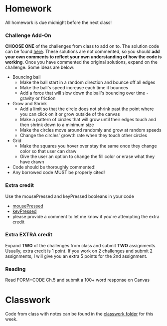 # Homework
All homework is due midnight before the next class!

### Challenge Add-On
**CHOOSE ONE** of the challenges from class to add on to. The solution code can be found [here](https://github.com/Code1-SecB/Code_1_FA18/tree/master/week-05/classwork). These solutions are not commented, so you should **add your own comments to reflect your own understanding of how the code is working**. Once you have commented the original solutions, expand on the challenge. Some ideas are below:
- Bouncing ball
  - Make the ball start in a random direction and bounce off all edges
  - Make the ball's speed increase each time it bounces
  - Add a force that will slow down the ball's bouncing over time - gravity or friction
- Grow and Shrink
  - Add a limit so that the circle does not shrink past the point where you can click on it or grow outside of the canvas
  - Make a pattern of circles that will grow until their edges touch and then shrink down to a minimum size
  - Make the circles move around randomly and grow at random speeds
  - Change the circles' growth rate when they touch other circles
- Grid
  - Make the squares you hover over stay the same once they change color so that user can draw
  - Give the user an option to change the fill color or erase what they have drawn
- Code should be thoroughly commented!
- Any borrowed code MUST be properly cited!

### Extra credit
Use the mousePressed and keyPressed booleans in your code
- [mousePressed](https://processing.org/reference/mousePressed.html)
- [keyPressed](https://processing.org/reference/keyPressed.html)
- please provide a comment to let me know if you're attempting the extra credit

### Extra EXTRA credit
Expand **TWO** of the challenges from class and submit **TWO** assignments.
Usually, extra credit is 1 point. If you work on 2 challenges and submit 2 assignments, I will give you an extra 5 points for the 2nd assignment.

### Reading
Read FORM+CODE Ch.5 and submit a 100+ word response on Canvas

# Classwork
Code from class with notes can be found in the [classwork folder](https://github.com/Code1-SecB/Code_1_FA18/tree/master/week-05/classwork) for this week.
